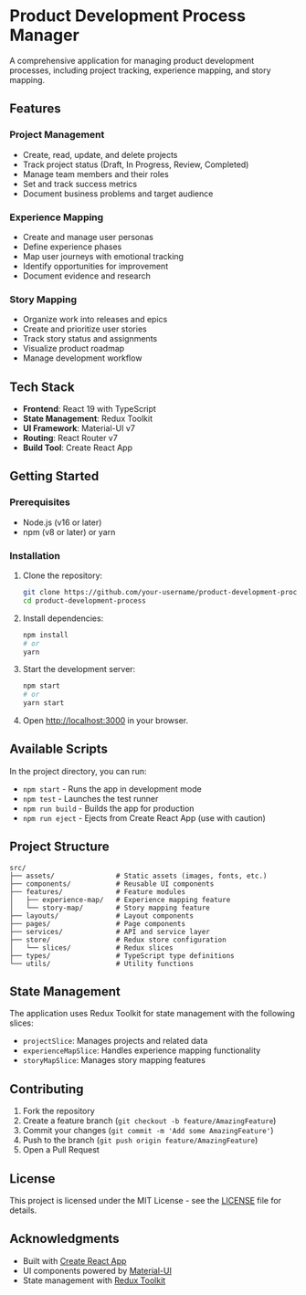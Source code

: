 # Product Development Process Manager

A comprehensive application for managing product development processes, including project tracking, experience mapping, and story mapping.

## Features

### Project Management
- Create, read, update, and delete projects
- Track project status (Draft, In Progress, Review, Completed)
- Manage team members and their roles
- Set and track success metrics
- Document business problems and target audience

### Experience Mapping
- Create and manage user personas
- Define experience phases
- Map user journeys with emotional tracking
- Identify opportunities for improvement
- Document evidence and research

### Story Mapping
- Organize work into releases and epics
- Create and prioritize user stories
- Track story status and assignments
- Visualize product roadmap
- Manage development workflow

## Tech Stack

- **Frontend**: React 19 with TypeScript
- **State Management**: Redux Toolkit
- **UI Framework**: Material-UI v7
- **Routing**: React Router v7
- **Build Tool**: Create React App

## Getting Started

### Prerequisites

- Node.js (v16 or later)
- npm (v8 or later) or yarn

### Installation

1. Clone the repository:
   ```bash
   git clone https://github.com/your-username/product-development-process.git
   cd product-development-process
   ```

2. Install dependencies:
   ```bash
   npm install
   # or
   yarn
   ```

3. Start the development server:
   ```bash
   npm start
   # or
   yarn start
   ```

4. Open [http://localhost:3000](http://localhost:3000) in your browser.

## Available Scripts

In the project directory, you can run:

- `npm start` - Runs the app in development mode
- `npm test` - Launches the test runner
- `npm run build` - Builds the app for production
- `npm run eject` - Ejects from Create React App (use with caution)

## Project Structure

```
src/
├── assets/               # Static assets (images, fonts, etc.)
├── components/           # Reusable UI components
├── features/             # Feature modules
│   ├── experience-map/   # Experience mapping feature
│   └── story-map/        # Story mapping feature
├── layouts/              # Layout components
├── pages/                # Page components
├── services/             # API and service layer
├── store/                # Redux store configuration
│   └── slices/           # Redux slices
├── types/                # TypeScript type definitions
└── utils/                # Utility functions
```

## State Management

The application uses Redux Toolkit for state management with the following slices:

- `projectSlice`: Manages projects and related data
- `experienceMapSlice`: Handles experience mapping functionality
- `storyMapSlice`: Manages story mapping features

## Contributing

1. Fork the repository
2. Create a feature branch (`git checkout -b feature/AmazingFeature`)
3. Commit your changes (`git commit -m 'Add some AmazingFeature'`)
4. Push to the branch (`git push origin feature/AmazingFeature`)
5. Open a Pull Request

## License

This project is licensed under the MIT License - see the [LICENSE](LICENSE) file for details.

## Acknowledgments

- Built with [Create React App](https://create-react-app.dev/)
- UI components powered by [Material-UI](https://mui.com/)
- State management with [Redux Toolkit](https://redux-toolkit.js.org/)
